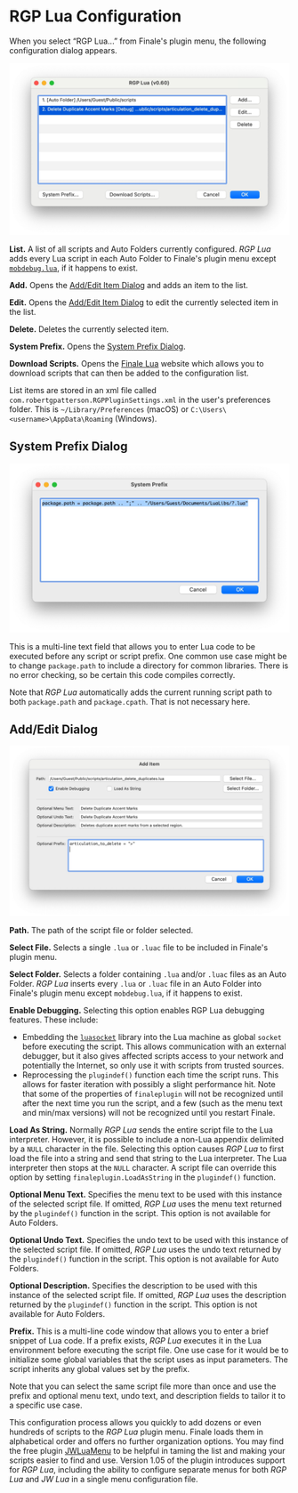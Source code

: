 RGP Lua Configuration
=====================

When you select “RGP Lua...” from Finale's plugin menu, the following configuration dialog appears.

![RGP Lua Configuration](assets/rgpluaconfig.jpg "RGP Lua Configuration")

**List.** A list of all scripts and Auto Folders currently configured. _RGP Lua_ adds every Lua script in each Auto Folder to Finale's plugin menu except [`mobdebug.lua`](/docs/rgp-lua/development-environment), if it happens to exist.

**Add.** Opens the [Add/Edit Item Dialog](#AddEditDialog) and adds an item to the list.

**Edit.** Opens the [Add/Edit Item Dialog](#AddEditDialog) to edit the currently selected item in the list.

**Delete.** Deletes the currently selected item.

**System Prefix.** Opens the [System Prefix Dialog](#SystemPrefix).

**Download Scripts.** Opens the [Finale Lua](https://www.finalelua.com/) website which allows you to download scripts that can then be added to the configuration list.

List items are stored in an xml file called `com.robertgpatterson.RGPPluginSettings.xml` in the user's preferences folder. This is `~/Library/Preferences` (macOS) or `C:\Users\<username>\AppData\Roaming` (Windows).

<a id="SystemPrefix"></a>System Prefix Dialog
---------------------------------------------

![System Prefix Dialog](assets/system_prefix.jpg "System Prefix Dialog")

This is a multi-line text field that allows you to enter Lua code to be executed before any script or script prefix. One common use case might be to change `package.path` to include a directory for common libraries. There is no error checking, so be certain this code compiles correctly.

Note that _RGP Lua_ automatically adds the current running script path to both `package.path` and `package.cpath`. That is not necessary here.

<a id="AddEditDialog"></a>Add/Edit Dialog
----------------------------------------

![Add/Edit Item Dialog](assets/additem.jpg "Add/Edit Item Dialog")

**Path.** The path of the script file or folder selected.

**Select File.** Selects a single `.lua` or `.luac` file to be included in Finale's plugin menu.

**Select Folder.** Selects a folder containing `.lua` and/or `.luac` files as an Auto Folder. _RGP Lua_ inserts every `.lua` or `.luac` file in an Auto Folder into Finale's plugin menu except `mobdebug.lua`, if it happens to exist.

**Enable Debugging.** Selecting this option enables RGP Lua debugging features. These include:

* Embedding the [`luasocket`](https://aiq0.github.io/luasocket/index.html) library into the Lua machine as global `socket` before executing the script. This allows communication with an external debugger, but it also gives affected scripts access to your network and potentially the Internet, so only use it with scripts from trusted sources.
* Reprocessing the `plugindef()` function each time the script runs. This allows for faster iteration with possibly a slight performance hit. Note that some of the properties of `finaleplugin` will not be recognized until after the next time you run the script, and a few (such as the menu text and min/max versions) will not be recognized until you restart Finale.

**Load As String.** Normally _RGP Lua_ sends the entire script file to the Lua interpreter. However, it is possible to include a non-Lua appendix delimited by a `NULL` character in the file. Selecting this option causes _RGP Lua_ to first load the file into a string and send that string to the Lua interpreter. The Lua interpreter then stops at the `NULL` character. A script file can override this option by setting `finaleplugin.LoadAsString` in the `plugindef()` function.

**Optional Menu Text.** Specifies the menu text to be used with this instance of the selected script file. If omitted, _RGP Lua_ uses the menu text returned by the `plugindef()` function in the script. This option is not available for Auto Folders.

**Optional Undo Text.** Specifies the undo text to be used with this instance of the selected script file. If omitted, _RGP Lua_ uses the undo text returned by the `plugindef()` function in the script. This option is not available for Auto Folders.

**Optional Description.** Specifies the description to be used with this instance of the selected script file. If omitted, _RGP Lua_ uses the description returned by the `plugindef()` function in the script. This option is not available for Auto Folders.

**Prefix.** This is a multi-line code window that allows you to enter a brief snippet of Lua code. If a prefix exists, _RGP Lua_ executes it in the Lua environment before executing the script file. One use case for it would be to initialize some global variables that the script uses as input parameters. The script inherits any global values set by the prefix.

Note that you can select the same script file more than once and use the prefix and optional menu text, undo text, and description fields to tailor it to a specific use case.

This configuration process allows you quickly to add dozens or even hundreds of scripts to the _RGP Lua_ plugin menu. Finale loads them in alphabetical order and offers no further organization options. You may find the free plugin [JWLuaMenu](https://robertgpatterson.com/-fininfo/-downloads/download-free.html) to be helpful in taming the list and making your scripts easier to find and use. Version 1.05 of the plugin introduces support for _RGP Lua_, including the ability to configure separate menus for both _RGP Lua_ and _JW Lua_ in a single menu configuration file.
